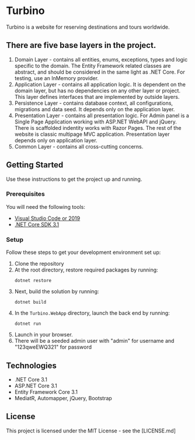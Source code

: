 # Turbino

Turbino is a website for reserving destinations and tours worldwide.

## There are five base layers in the project.
1. Domain Layer - contains all entities, enums, exceptions, types and logic specific to the domain. The Entity Framework related classes are abstract, and should be considered in the same light as .NET Core. For testing, use an InMemory provider.
2. Application Layer - contains all application logic. It is dependent on the domain layer, but has no dependencies on any other layer or project. This layer defines interfaces that are implemented by outside layers.
3. Persistence Layer - contains database context, all configurations, migrations and data seed. It depends only on the application layer.
4. Presentation Layer - contains all presentation logic. For Admin panel is a Single Page Application working with ASP.NET WebAPI and jQuery. There is scaffolded indentity works with Razor Pages. The rest of the website is classic multipage MVC application. Presentation layer depends only on application layer.
5. Common Layer - contains all cross-cutting concerns.

## Getting Started
Use these instructions to get the project up and running.

### Prerequisites
You will need the following tools:

* [Visual Studio Code or 2019](https://www.visualstudio.com/downloads/)
* [.NET Core SDK 3.1](https://www.microsoft.com/net/download/dotnet-core/3.1)

### Setup
Follow these steps to get your development environment set up:

  1. Clone the repository
  2. At the root directory, restore required packages by running:
     ```
     dotnet restore
     ```
  3. Next, build the solution by running:
     ```
     dotnet build
     ``` 
  4. In the `Turbino.WebApp` directory, launch the back end by running:
     ```
     dotnet run
     ```
  5. Launch in your browser.
  6. There will be a seeded admin user with "admin" for username and "123qweEWQ321" for password

## Technologies
* .NET Core 3.1
* ASP.NET Core 3.1
* Entity Framework Core 3.1
* MediatR, Automapper, jQuery, Bootstrap

## License

This project is licensed under the MIT License - see the [LICENSE.md]